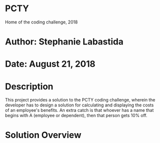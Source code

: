 # PCTY
Home of the coding challenge, 2018

# Author: Stephanie Labastida
# Date: August 21, 2018

# Description
This project provides a solution to the PCTY coding challenge, wherein the developer has to design a solution for
calculating and displaying the costs of an employee's benefits. An extra catch is that whoever has a name that begins
with A (employee or dependent), then that person gets 10% off.

# Solution Overview
